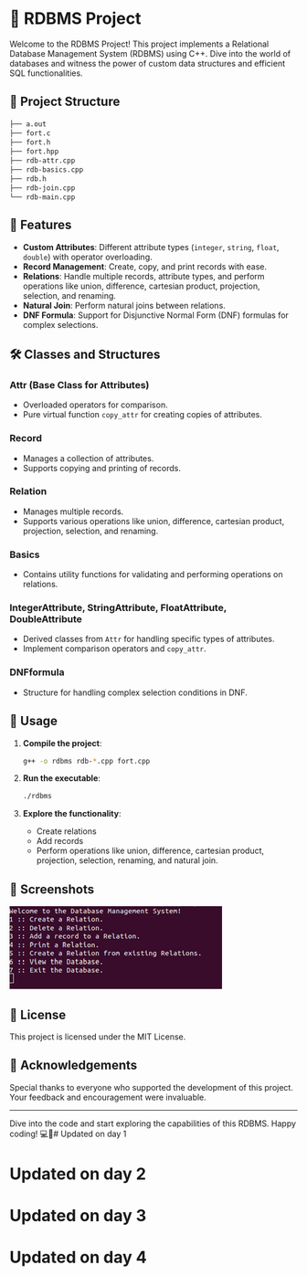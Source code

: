 

# 🌟 RDBMS Project

Welcome to the RDBMS Project! This project implements a Relational Database Management System (RDBMS) using C++. Dive into the world of databases and witness the power of custom data structures and efficient SQL functionalities.

## 📁 Project Structure

```
├── a.out
├── fort.c
├── fort.h
├── fort.hpp
├── rdb-attr.cpp
├── rdb-basics.cpp
├── rdb.h
├── rdb-join.cpp
└── rdb-main.cpp
```

## 🚀 Features

- **Custom Attributes**: Different attribute types (`integer`, `string`, `float`, `double`) with operator overloading.
- **Record Management**: Create, copy, and print records with ease.
- **Relations**: Handle multiple records, attribute types, and perform operations like union, difference, cartesian product, projection, selection, and renaming.
- **Natural Join**: Perform natural joins between relations.
- **DNF Formula**: Support for Disjunctive Normal Form (DNF) formulas for complex selections.

## 🛠️ Classes and Structures

### Attr (Base Class for Attributes)
- Overloaded operators for comparison.
- Pure virtual function `copy_attr` for creating copies of attributes.

### Record
- Manages a collection of attributes.
- Supports copying and printing of records.

### Relation
- Manages multiple records.
- Supports various operations like union, difference, cartesian product, projection, selection, and renaming.

### Basics
- Contains utility functions for validating and performing operations on relations.

### IntegerAttribute, StringAttribute, FloatAttribute, DoubleAttribute
- Derived classes from `Attr` for handling specific types of attributes.
- Implement comparison operators and `copy_attr`.

### DNFformula
- Structure for handling complex selection conditions in DNF.

## 🔧 Usage

1. **Compile the project**:
   ```sh
   g++ -o rdbms rdb-*.cpp fort.cpp
   ```

2. **Run the executable**:
   ```sh
   ./rdbms
   ```

3. **Explore the functionality**:
   - Create relations
   - Add records
   - Perform operations like union, difference, cartesian product, projection, selection, renaming, and natural join.

## 📸 Screenshots
![alt text](image.png)


## 📜 License

This project is licensed under the MIT License.

## 🙏 Acknowledgements

Special thanks to everyone who supported the development of this project. Your feedback and encouragement were invaluable.

---

Dive into the code and start exploring the capabilities of this RDBMS. Happy coding! 💻🚀# Updated on day 1
# Updated on day 2
# Updated on day 3
# Updated on day 4

